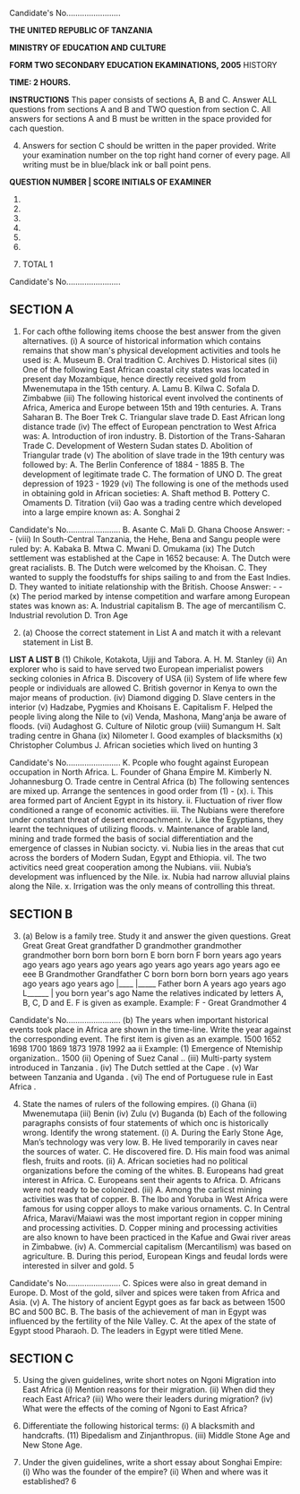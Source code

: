 Candidate's No........................

**THE UNITED REPUBLIC OF TANZANIA**

**MINISTRY OF EDUCATION AND CULTURE**

**FORM TWO SECONDARY EDUCATION EKAMINATIONS, 2005**
HISTORY

**TIME: 2 HOURS.**

**INSTRUCTIONS**
This paper consists of sections A, B and C.
Answer ALL questions from sections A and B and TWO question from section C.
All answers for sections A and B must be written in the space provided for cach question.

4. Answers for section C should be written in the paper provided.
Write your examination number on the top right hand corner of every page.
All writing must be in blue/black ink or ball point pens.

**QUESTION NUMBER | SCORE INITIALS OF EXAMINER**

1.

2.

3.

4.

5.

6.

7. TOTAL
1

Candidate's No........................

## SECTION A

1. For cach ofthe following items choose the best answer from the given alternatives.
(i) A source of historical information which contains remains that show man's physical development activities and tools he used is:
A. Museum
B. Oral tradition
C. Archives
D. Historical sites
(ii) One of the following East African coastal city states was located in present day Mozambique, hence directly received gold from Mwenemutapa in the 15th century.
A. Lamu
B. Kilwa
C. Sofala
D. Zimbabwe
(iii) The following historical event involved the continents of Africa, America and Europe between 15th and
19th centuries.
A. Trans Saharan
B. The Boer Trek
C. Triangular slave trade
D. East African long distance trade
(iv) The effect of European penctration to West Africa was:
A. Introduction of iron industry.
B. Distortion of the Trans-Saharan Trade
C. Development of Western Sudan states
D. Abolition of Triangular trade
(v) The abolition of slave trade in the 19th century was followed by:
A. The Berlin Conference of 1884 - 1885
B. The development of legitimate trade
C. The formation of UNO
D. The great depression of 1923 - 1929
(vi) The following is one of the methods used in obtaining gold in African societies:
A. Shaft method
B. Pottery
C. Omaments
D. Titration
(vii) Gao was a trading centre which developed into a large empire known as:
A. Songhai
2

Candidate's No........................
B. Asante
C. Mali
D. Ghana
Choose Answer: - -
(viii) In South-Central Tanzania, the Hehe, Bena and Sangu people were ruled by:
A. Kabaka
B. Mtwa
C. Mwani
D. Omukama
(ix) The Dutch settlement was established at the Cape in 1652 because:
A. The Dutch were great racialists.
B. The Dutch were welcomed by the Khoisan.
C. They wanted to supply the foodstuffs for ships sailing to and from the East Indies.
D. They wanted to initiate relationship with the British.
Choose Answer: - -
(x) The period marked by intense competition and warfare among European states was known as:
A. Industrial capitalism
B. The age of mercantilism
C. Industrial revolution
D. Tron Age

2. (a) Choose the correct statement in List A and match it with a relevant statement in List B.

**LIST A LIST B**
(1) Chikole, Kotakota, Ujiji and Tabora. A. H. M. Stanley
(ii) An explorer who is said to have served two European imperialist powers secking colonies in Africa B. Discovery of USA
(ii) System of life where few people or individuals are allowed C. British governor in Kenya to own the major means of production.
(iv) Diamond digging D. Slave centers in the interior
(v) Hadzabe, Pygmies and Khoisans E. Capitalism
F. Helped the people living along the Nile to
(vi) Venda, Mashona, Mang'anja be aware of floods.
(vii) Audaghost G. Culture of Nilotic group
(viii) Sumangum H. Salt trading centre in Ghana
(ix) Nilometer I. Good examples of blacksmiths
(x) Christopher Columbus J. African societies which lived on hunting
3

Candidate's No........................
K. Pcople who fought against European occupation in North Africa.
L. Founder of Ghana Empire
M. Kimberly
N. Johannesburg
O. Trade centre in Central Africa
(b) The following sentences are mixed up. Arrange the sentences in good order from (1) - (x).
i. This area formed part of Ancient Egypt in its history.
ii. Fluctuation of river flow conditioned a range of economic activities.
iii. The Nubians were therefore under constant threat of desert encroachment.
iv. Like the Egyptians, they learnt the techniques of utilizing floods.
v. Maintenance of arable land, mining and trade formed the basis of social differentiation and the emergence of classes in Nubian socicty.
vi. Nubia lies in the areas that cut across the borders of Modern Sudan, Egypt and Ethiopia.
vil. The two activitics need great cooperation among the Nubians.
viii. Nubia’s development was influenced by the Nile.
ix. Nubia had narrow alluvial plains along the Nile.
x. Irrigation was the only means of controlling this threat.

## SECTION B

3. (a) Below is a family tree. Study it and answer the given questions.
Great Great Great Great grandfather D grandmother grandmother grandmother born born born born E born born F born years ago years ago years ago years ago years ago years ago years ago years ago ee eee
   B Grandmother Grandfather C
born born born born years ago years ago years ago years ago
|____ |_____
Father born A
years ago years ago
L______ |
you born year's ago
Name the relatives indicated by letters A, B, C, D and E. F is given as example.
Example: F - Great Grandmother
4

Candidate's No........................
(b) The years when important historical events took place in Africa are shown in the time-line. Write the year against the corresponding event. The first item is given as an example.
1500 1652 1698 1700 1869 1873 1978 1992
aa ii
Example:
(1) Emergence of Ntemiship organization.. 1500
(ii) Opening of Suez Canal ..
(iii) Multi-party system introduced in Tanzania .
(iv) The Dutch settled at the Cape .
(v) War between Tanzania and Uganda .
(vi) The end of Portuguese rule in East Africa .

4. State the names of rulers of the following empires.
(i) Ghana
(ii) Mwenemutapa
(iii) Benin
(iv) Zulu
(v) Buganda
(b) Each of the following paragraphs consists of four statements of which onc is historically wrong. Identify the wrong statement.
(i)
A. During the Early Stone Age, Man’s technology was very low.
B. He lived temporarily in caves near the sources of water.
C. He discovered fire.
D. His main food was animal flesh, fruits and roots.
(ii)
A. African societies had no political organizations before the coming of the whites.
B. Europeans had great interest in Africa.
C. Europeans sent their agents to Africa.
D. Africans were not ready to be colonized.
(iii)
A. Among the carlicst mining activities was that of copper.
B. The Ibo and Yoruba in West Africa were famous for using copper alloys to make various ornaments.
C. In Central Africa, Maravi/Maiawi was the most important region in copper mining and processing activities.
D. Copper mining and processing activities are also known to have been practiced in the Kafue and Gwai river areas in Zimbabwe.
(iv)
A. Commercial capitalism (Mercantilism) was based on agriculture.
B. During this period, European Kings and feudal lords were interested in silver and gold.
5

Candidate's No........................
C. Spices were also in great demand in Europe.
D. Most of the gold, silver and spices were taken from Africa and Asia.
(v)
A. The history of ancient Egypt goes as far back as between 1500 BC and 500 BC.
B. The basis of the achievement of man in Egypt was influenced by the fertility of the Nile Valley.
C. At the apex of the state of Egypt stood Pharaoh.
D. The leaders in Egypt were titled Mene.

## SECTION C

5. Using the given guidelines, write short notes on Ngoni Migration into East Africa
(i) Mention reasons for their migration.
(ii) When did they reach East Africa?
(iii) Who were their leaders during migration?
(iv) What were the effects of the coming of Ngoni to East Africa?

6. Differentiate the following historical terms:
(i) A blacksmith and handcrafts.
(11) Bipedalism and Zinjanthropus.
(iii) Middle Stone Age and New Stone Age.

7. Under the given guidelines, write a short essay about Songhai Empire:
(i) Who was the founder of the empire?
(ii) When and where was it established?
6